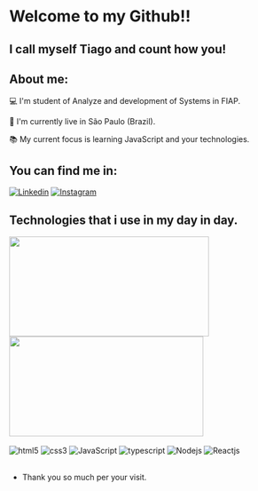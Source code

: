 # Welcome to my Github!!
## I call myself Tiago and count how you!

## About me:
💻  I'm student of Analyze and development of Systems in FIAP.

🏡 I'm currently live in São Paulo (Brazil).

📚 My current focus is learning JavaScript and your technologies.

## You can find me in:
[![Linkedin](https://img.shields.io/badge/LinkedIn-0077B5?style=for-the-badge&logo=linkedin&logoColor=white)](https://www.linkedin.com/in/tiago-b-silva/)
[![Instagram](https://img.shields.io/badge/Instagram-E4405F?style=for-the-badge&logo=instagram&logoColor=white)](https://www.instagram.com/t_semh/)


## Technologies that i use in my day in day.
<div>
<img height="180em" width="360px" src="https://github-readme-stats.vercel.app/api?username=tsemh&show_icons=true&theme=dracula&include_all_commits=true&count_private=true"/>
<img height="180em" width="350px"src="https://github-readme-stats.vercel.app/api/top-langs/?username=tsemh&layout=compact&langs_count=7&theme=dracula"/>
<div>

<div style="display: inline_block"></br>
    <img align="center "alt="html5" src="https://img.shields.io/badge/HTML5-E34F26?style=for-the-badge&logo=html5&logoColor=white"/>
    <img align="center "alt="css3" src="https://img.shields.io/badge/CSS3-1572B6?style=for-the-badge&logo=css3&logoColor=white"/>
    <img align="center "alt="JavaScript" src="https://img.shields.io/badge/JavaScript-F7DF1E?style=for-the-badge&logo=javascript&logoColor=black"/>
    <img align="center "alt="typescript" src="https://img.shields.io/badge/TypeScript-007ACC?style=for-the-badge&logo=typescript&logoColor=white"/>
    <img align="center "alt="Nodejs" src="https://img.shields.io/badge/Node.js-43853D?style=for-the-badge&logo=node.js&logoColor=white"/>
    <img align="center "alt="Reactjs" src="https://img.shields.io/badge/React-20232A?style=for-the-badge&logo=react&logoColor=61DAFB"/>
</div></br>

- Thank you so much per your visit.

